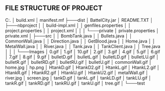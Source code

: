## FILE STRUCTURE OF PROJECT <br />

C:.
│   build.xml
│   manifest.mf
├───dist
│       BattelCity.jar
│       README.TXT
│
├───nbproject
│   │   build-impl.xml
│   │   genfiles.properties
│   │   project.properties
│   │   project.xml
│   │
│   └───private
│           private.properties
│           private.xml
│
├───src
│   │   BombTank.java
│   │   Bullets.java
│   │   CommonWall.java
│   │   Direction.java
│   │   GetBlood.java
│   │   Home.java
│   │   MetalWall.java
│   │   River.java
│   │   Tank.java
│   │   TankClient.java
│   │   Tree.java
│   │
│   └───Images
│           0.gif
│           1.gif
│           10.gif
│           2.gif
│           3.gif
│           4.gif
│           5.gif
│           6.gif
│           7.gif
│           8.gif
│           9.gif
│           bulletD.gif
│           bulletL.gif
│           bulletLD.gif
│           bulletLU.gif
│           bulletR.gif
│           bulletRD.gif
│           bulletRU.gif
│           bulletU.gif
│           commonWall.gif
│           home.jpg
│           hp.png
│           HtankD.gif
│           HtankD2.gif
│           HtankL.gif
│           HtankL2.gif
│           HtankR.gif
│           HtankR2.gif
│           HtankU.gif
│           HtankU2.gif
│           metalWall.gif
│           river.jpg
│           screen.jpg
│           tankD.gif
│           tankL.gif
│           tankLD.gif
│           tankLU.gif
│           tankR.gif
│           tankRD.gif
│           tankRU.gif
│           tankU.gif
│           tree.gif
│
└───test
